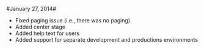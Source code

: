 #January 27, 2014#
+ Fixed paging issue (i.e., there was no paging)
+ Added center stage
+ Added help text for users
+ Added support for separate development and productions environments